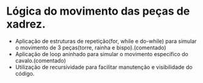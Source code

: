 # Lógica do movimento das peças de xadrez.
 - Aplicação de estruturas de repetição(for, while e do-while) para simular o movimento de 3 peças(torre, rainha e bispo).(comentado)
 - Aplicação de loop aninhado para simular o movimento específico do cavalo.(comentado)
 - Utilização de recursividade para facilitar manutenção e visibilidade do código.
